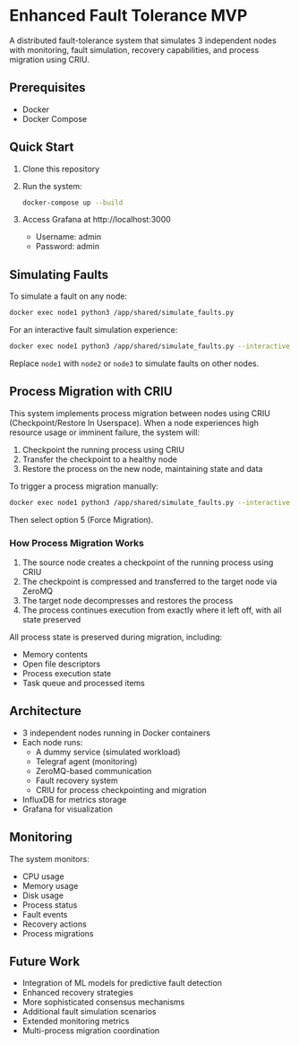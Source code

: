 # Enhanced Fault Tolerance MVP

A distributed fault-tolerance system that simulates 3 independent nodes with monitoring, fault simulation, recovery capabilities, and process migration using CRIU.

## Prerequisites

- Docker
- Docker Compose

## Quick Start

1. Clone this repository
2. Run the system:
   ```bash
   docker-compose up --build
   ```

3. Access Grafana at http://localhost:3000
   - Username: admin
   - Password: admin

## Simulating Faults

To simulate a fault on any node:

```bash
docker exec node1 python3 /app/shared/simulate_faults.py
```

For an interactive fault simulation experience:

```bash
docker exec node1 python3 /app/shared/simulate_faults.py --interactive
```

Replace `node1` with `node2` or `node3` to simulate faults on other nodes.

## Process Migration with CRIU

This system implements process migration between nodes using CRIU (Checkpoint/Restore In Userspace). When a node experiences high resource usage or imminent failure, the system will:

1. Checkpoint the running process using CRIU
2. Transfer the checkpoint to a healthy node
3. Restore the process on the new node, maintaining state and data

To trigger a process migration manually:

```bash
docker exec node1 python3 /app/shared/simulate_faults.py --interactive
```

Then select option 5 (Force Migration).

### How Process Migration Works

1. The source node creates a checkpoint of the running process using CRIU
2. The checkpoint is compressed and transferred to the target node via ZeroMQ
3. The target node decompresses and restores the process
4. The process continues execution from exactly where it left off, with all state preserved

All process state is preserved during migration, including:
- Memory contents
- Open file descriptors
- Process execution state
- Task queue and processed items

## Architecture

- 3 independent nodes running in Docker containers
- Each node runs:
  - A dummy service (simulated workload)
  - Telegraf agent (monitoring)
  - ZeroMQ-based communication
  - Fault recovery system
  - CRIU for process checkpointing and migration
- InfluxDB for metrics storage
- Grafana for visualization

## Monitoring

The system monitors:
- CPU usage
- Memory usage
- Disk usage
- Process status
- Fault events
- Recovery actions
- Process migrations

## Future Work

- Integration of ML models for predictive fault detection
- Enhanced recovery strategies
- More sophisticated consensus mechanisms
- Additional fault simulation scenarios
- Extended monitoring metrics
- Multi-process migration coordination 